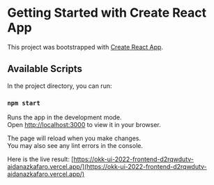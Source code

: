 # Getting Started with Create React App

This project was bootstrapped with [Create React App](https://github.com/facebook/create-react-app).

## Available Scripts

In the project directory, you can run:

### `npm start`

Runs the app in the development mode.\
Open [http://localhost:3000](http://localhost:3000) to view it in your browser.

The page will reload when you make changes.\
You may also see any lint errors in the console.

Here is the live result: [https://okk-ui-2022-frontend-d2rqwdutv-aidanazkafaro.vercel.app/](https://okk-ui-2022-frontend-d2rqwdutv-aidanazkafaro.vercel.app/)

